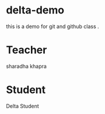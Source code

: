 # delta-demo
this is a demo for git and github class .

# Teacher
sharadha khapra

# Student
Delta Student

